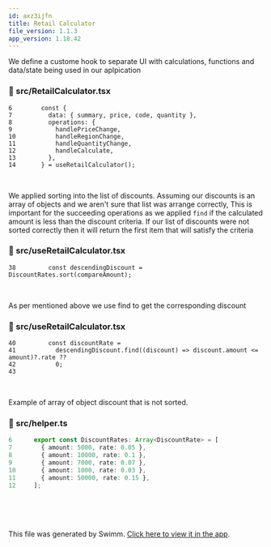 ```yaml
---
id: axz3ijfn
title: Retail Calculator
file_version: 1.1.3
app_version: 1.18.42
---
```


We define a custome hook to separate UI with calculations, functions and data/state being used in our aplpication

<!-- NOTE-swimm-snippet: the lines below link your snippet to Swimm -->

### 📄 src/RetailCalculator.tsx

```tsx
6        const {
7          data: { summary, price, code, quantity },
8          operations: {
9            handlePriceChange,
10           handleRegionChange,
11           handleQuantityChange,
12           handleCalculate,
13         },
14       } = useRetailCalculator();
```

<br/>

We applied sorting into the list of discounts. Assuming our discounts is an array of objects and we aren't sure that list was arrange correctly, This is important for the succeeding operations as we applied `find` if the calculated amount is less than the discount criteria. If our list of discounts were not sorted correctly then it will return the first item that will satisfy the criteria

<!-- NOTE-swimm-snippet: the lines below link your snippet to Swimm -->

### 📄 src/useRetailCalculator.tsx

```tsx
38         const descendingDiscount = DiscountRates.sort(compareAmount);
```

<br/>

As per mentioned above we use find to get the corresponding discount

<!-- NOTE-swimm-snippet: the lines below link your snippet to Swimm -->

### 📄 src/useRetailCalculator.tsx

```tsx
40         const discountRate =
41           descendingDiscount.find((discount) => discount.amount <= amount)?.rate ??
42           0;
43
```

<br/>

Example of array of object discount that is not sorted.

<!-- NOTE-swimm-snippet: the lines below link your snippet to Swimm -->

### 📄 src/helper.ts

```typescript
6      export const DiscountRates: Array<DiscountRate> = [
7        { amount: 5000, rate: 0.05 },
8        { amount: 10000, rate: 0.1 },
9        { amount: 7000, rate: 0.07 },
10       { amount: 1000, rate: 0.03 },
11       { amount: 50000, rate: 0.15 },
12     ];
```

<br/>

<br/>

<br/>

This file was generated by Swimm. [Click here to view it in the app](https://app.swimm.io/repos/Z2l0aHViJTNBJTNBcmV0YWlsLWNhbGN1bGF0b3IlM0ElM0FiYXN0YW50ZWJvbQ==/docs/axz3ijfn).
